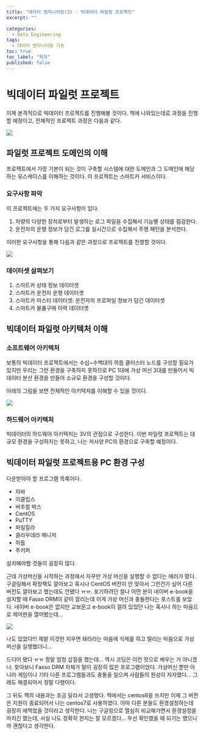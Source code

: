```yaml
---
title: "데이터 엔지니어링(3) - 빅데이터 파일럿 프로젝트"
excerpt: ""

categories:
  - Data Engineering
tags:
  - 데이터 엔지니어링 기초
toc: true
toc_label: "목차"
published: false
---
```


# 빅데이터 파일럿 프로젝트

이제 본격적으로 빅데이터 프로젝트를 진행해볼 것이다. 책에 나와있는데로 과정을 진행할 예정이고, 전체적인 프로젝트 과정은 다음과 같다.

<img src="https://drive.google.com/uc?export=view&id=1_hFy_xRsw63Q1AN5hqWymTvDo2Jvcj1b">

## 파일럿 프로젝트 도메인의 이해

프로젝트에서 가장 기본이 되는 것이 구축할 시스템에 대한 도메인과 그 도메인에 해당하는 유스케이스를 이해하는 것이다. 이 프로젝트는 스마트카 서비스이다. 

### 요구사항 파악

이 프로젝트에는 두 가지 요구사항이 있다. 

1. 차량의 다양한 장치로부터 발생하는 로그 파일을 수집해서 기능별 상태를 점검한다.
2. 운전자의 운행 정보가 담긴 로그를 실시간으로 수집해서 주행 패턴을 분석한다.

이러한 요구사항을 통해 다음과 같은 과정으로 프로젝트를 진행할 것이다.

<img src="https://drive.google.com/uc?export=view&id=16D2it9eqOa6yFTHHsFktDJK1u1SWcIce">

### 데이터셋 살펴보기

1. 스마트카 상태 정보 데이터셋
2. 스마트카 운전자 운행 데이터셋
3. 스마트카 마스터 데이터셋: 운전자의 프로파일 정보가 담긴 데이터셋
4. 스마트카 물품구매 이력 데이터셋

## 빅데이터 파일럿 아키텍처 이해

### 소프트웨어 아키텍처

보통의 빅데이터 프로젝트에서는 수십~수백대의 하둡 클러스터 노드를 구성할 필요가 있지만 우리는 그런 환경을 구축하지 못하므로 PC 1대에 가상 머신 3대를 만들어서 빅데이터 분산 환경을 만들어 소규모 환경을 구성할 것이다.

아래의 그림을 보면 전체적인 아키텍처를 이해할 수 있을 것이다.

<img src="https://drive.google.com/uc?export=view&id=1tsfBr4_5gLj53kSQiNkUz9YfiXGBWrJo">

### 하드웨어 아키텍처

빅데이터의 하드웨어 아키텍처는 3V의 관점으로 구성한다. 이번 파일럿 프로젝트는 대규모 환경을 구성하지는 못하고, 나는 저사양 PC의 환경으로 구축할 예정이다.

## 빅데이터 파일럿 프로젝트용 PC 환경 구성

다운받아야 할 프로그램 목록이다.
- 자바
- 이클립스
- 버추얼 박스
- CentOS
- PuTTY
- 파일질라 
- 클라우데라 매니저
- 하둡
- 주키퍼

설치해야할 것들이 굉장히 많다. 

근데 가상머신을 시작하는 과정에서 자꾸만 가상 머신을 실행할 수 없다는 에러가 떴다. 구글링해서 확장팩도 깔아보고 혹시나 CentOS 버전이 안 맞아서 그런건가 싶어 다른 버전도 깔아보고 했는데도 안됐다 ㅠㅠ. 포기하려던 찰나 어떤 분이 네이버 e-book을 설치할 때 Fasso DRM이 같이 깔리는데 이게 가상 머신과 충돌한다는 포스트를 보았다. 네이버 e-book은 없지만 교보문고 e-book이 깔려 있었던 나는 혹시나 하는 마음으로 제어판을 열어봤는데...

<img src="https://drive.google.com/uc?export=view&id=1zSNTcegYyc6skCPTswcBrvBGH-ch5Ko8">

나도 있었다!!! 제발 이것만 지우면 돼라라는 마음에 삭제를 하고 떨리는 마음으로 가상머신을 실행했더니...

드디어 됐다 ㅠㅠ 정말 엄청 삽질을 했는데... 역시 코딩은 이런 맛으로 배우는 거 아니겠나. 찾아보니 Fasso DRM 자체가 말이 굉장히 많은 프로그램이었다. 가상머신 뿐만 아니라 게임이나 기타 다른 프로그램들과도 충돌을 일으켜 사람들의 원성이 자자했다... 그래도 해결되어서 정말 다행이다.

그 뒤도 책의 내용과는 조금 달라서 고생했다. 책에서는 centos6을 쓰지만 이제 그 버전은 지원이 종료되어서 나는 centos7로 사용하였다. 아마 다른 분들도 환경설정하는데 굉장히 애먹었을 것이라고 생각한다. 나는 구글링으로 열심히 비교해가면서 환경설정을 마치긴 했는데, 사실 나도 정확히 한지는 잘 모르겠다... 우선 확인했을 때 되기는 했으니까 괜찮다고 생각한다.